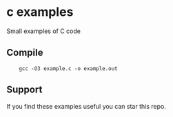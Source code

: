 # c examples
Small examples of C code

## Compile

```console
	gcc -O3 example.c -o example.out
```

## Support
If you find these examples useful you can star this repo.